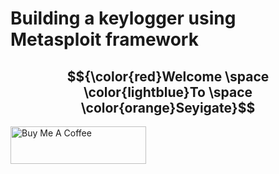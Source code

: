# Building a keylogger using Metasploit framework
## $${\color{red}Welcome \space \color{lightblue}To \space \color{orange}Seyigate}$$
<a href="https://www.buymeacoffee.com/seyiphysica" target="_blank"><img src="https://cdn.buymeacoffee.com/buttons/v2/default-yellow.png" alt="Buy Me A Coffee" style="height: 60px !important;width: 217px !important;" ></a>

